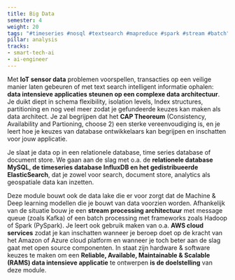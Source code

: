 ```yaml
---
title: Big Data
semester: 4
weight: 20
tags: "#timeseries #nosql #textsearch #mapreduce #spark #stream #batch"
pillar: analysis
tracks: 
- smart-tech-ai
- ai-engineer
---
```


Met **IoT sensor data** problemen voorspellen, transacties op een veilige manier laten gebeuren of met text search intelligent informatie ophalen: **data intensieve applicaties steunen op een complexe data architectuur**. Je duikt diept in schema flexibility, isolation levels, Index structures, partitioning en nog veel meer zodat je gefundeerde keuzes kan maken als data architect. Je zal begrijpen dat het **CAP Theoreum** (Consistency, Availability and Partioning, choose 2) een sterke vereenvoudiging is, en je leert hoe je keuzes van database ontwikkelaars kan begrijpen en inschatten voor jouw applicatie.


Je slaat je data op in een relationele database, time series database of document store. We gaan aan de slag met o.a. de **relationele database MySQL, de timeseries database InfluxDB en het gedistribueerde ElasticSearch**, dat je zowel voor search, document store, analytics als geospatiale data kan inzetten.


Deze module bouwt ook de data lake die er voor zorgt dat de Machine & Deep learning modellen die je bouwt van data voorzien worden. Afhankelijk van de situatie bouw je een **stream processing architectuur** met message queue (zoals Kafka) of een batch processing met frameworks zoals Hadoop of Spark (PySpark).
Je leert ook gebruik maken van o.a. **AWS cloud services** zodat je kan inschatten wanneer je beroep doet op de kracht van het Amazon of Azure cloud platform en wanneer je toch beter aan de slag gaat met open source componenten. 
In staat zijn hardware & software keuzes te maken om een **Reliable, Available, Maintainable & Scalable (RAMS) data intensieve applicatie** te ontwerpen **is de doelstelling** van deze module.
